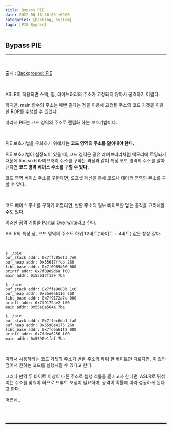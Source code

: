 ```yaml
---
title: Bypass PIE
date: 2022-08-16 16:05 +0900
categories: [Hacking, System]
tags: [PIE Bypass]
---
```


## Bypass PIE
<hr style="border-top: 1px solid;"><br>

출처
: <a href="https://dreamhack.io/lecture/courses/113" target="_blank">Background: PIE</a>

<br>

ASLR이 적용되면 스택, 힙, 라이브러리의 주소가 고정되지 않아서 공격하기 어렵다.

하지만, main 함수의 주소는 매번 같다는 점을 이용해 고정된 주소의 코드 가젯을 이용한 ROP를 수행할 수 있었다.

따라서 PIE는 코드 영역의 주소로 랜덤화 하는 보호기법이다.

<br>

PIE 보호기법을 우회하기 위해서는 **코드 영역의 주소를 알아내야 한다.**

PIE 보호기법이 설정되어 있을 때, 코드 영역은 공유 라이브러리처럼 메모리에 로딩되기 때문에 libc.so.6 라이브러리 주소를 구하는 과정과 같이 특정 코드 영역의 주소를 알아낸다면 **코드 영역 베이스 주소를 구할 수 있다.**

코드 영역 베이스 주소를 구한다면, 오프셋 계산을 통해 코드나 데이터 영역의 주소를 구할 수 있다.

<br>

코드 베이스 주소를 구하기 어렵다면, 반환 주소의 일부 바이트만 덮는 공격을 고려해볼 수도 있다.

이러한 공격 기법을 Partial Overwrite라고 한다.

ASLR의 특성 상, 코드 영역의 주소도 하위 12비트(1바이트 + 4비트) 값은 항상 같다.

<br>

```
$ ./pie
buf_stack addr: 0x7ffc85ef3 7e0
buf_heap addr: 0x55617ffcb 260
libc_base addr: 0x7f0989d06 000
printf addr: 0x7f0989d6a f00
main addr: 0x55617f129 7ba

$ ./pie
buf_stack addr: 0x7ffe9088b 1c0
buf_heap addr: 0x55e0a6116 260
libc_base addr: 0x7f9172a7e 000
printf addr: 0x7f9172ae2 f00
main addr: 0x55e0a564a 7ba

$ ./pie
buf_stack addr: 0x7ffec6da1 fa0
buf_heap addr: 0x5590e4175 260
libc_base addr: 0x7fdea61f2 000
printf addr: 0x7fdea6256 f00
main addr: 0x5590e1faf 7ba
```

<br>

따라서 사용하려는 코드 가젯의 주소가 반환 주소와 하위 한 바이트만 다르다면, 이 값만 덮어서 원하는 코드를 실행시킬 수 있다고 한다.

그러나 만약 두 바이트 이상이 다른 주소로 실행 흐름을 옮기고자 한다면, ASLR로 뒤섞이는 주소를 맞춰야 하므로 브루트 포싱이 필요하며, 공격이 확률에 따라 성공하게 된다고 한다.

어렵네..

<br><br>
<hr style="border: 2px solid;">
<br><br>
